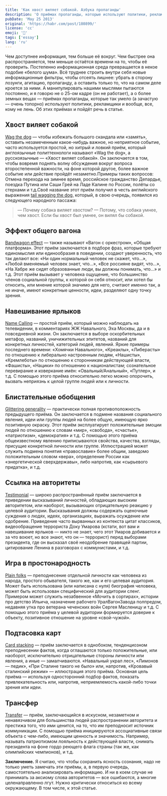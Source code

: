 ```yaml
---
title: 'Как хвост виляет собакой. Азбука пропаганды'
description: 'О приёмах пропаганды, которые используют политики, рекламщики и вообще, все, кому не лень'
pubDate: 'May 25 2013'
original: 'https://habr.com/post/180899/'
license: 'cc'
emoji: '👮'
tags: ['essay']
lang: 'ru'
---
```


Чем доступнее информация, тем больше её вокруг. Чем быстрее она распространяется, тем меньше остаётся времени на то, чтобы её проверить. Постепенно информационная среда превращается в некое подобие «белого шума». Всё труднее строить внутри себя новые информационные фильтры, чтобы отсеять лишнее: убрать в сторону лозунги, агитацию, пропаганду, а оставить только то, что на самом деле кроется за ними. А манипулировать нашими мыслями пытаются постоянно, и я говорю не о 25-ом кадре (он не работает), а о более земных вещах — приёмах пропаганды, которые так умело (а зачастую — очень топорно) используют политики, рекламщики и вообще, все, кому не лень. Об этих приёмах и пойдёт речь в статье.

## Хвост виляет собакой
[Wag the dog](http://www.urbandictionary.com/define.php?term=wag+the+dog) — чтобы избежать большого скандала или «замять», оставить незамеченным какое-нибудь важное, но неприятное событие, часто используется простой, но хитрый и ловкий приём, который англоязычные политтехнологи называют «Wag the dog», а русскоязычные — «Хвост виляет собакой». Он заключается в том, чтобы вовремя поднять волну обсуждения вокруг вопроса второстепенной важности, на фоне которой другое, более важное событие или действие пройдёт незаметно.Примеры таких вопросов: Отмена перехода на зимнее время, российское гражданство Депардье, поездка Путина или Саши Грей на Ладе Калине по России, полёты со стерхами и т.д.Своё название этот приём получил в честь английского выражения [tail wagging the dog](https://en.wiktionary.org/wiki/tail_wagging_the_dog), который, в свою очередь, появился из следующего народного пассажа:

> — Почему собака виляет хвостом?
> — Потому, что собака умнее, чем хвост. Если бы хвост был умнее, он вилял бы собакой.

## Эффект общего вагона
[Bandwagon effect](https://en.wikipedia.org/wiki/Bandwagon_effect) — также называют «Вагон с оркестром», «Общая платформа». Этот приём заключается в подборе фраз, которые требуют единомыслия или единообразия в поведении, создают уверенность, что так делают все: «Ни один нормальный человек не скажет, что...», «Любой вменяемый человек знает, что...», «Все россияне видят, что...», «На Хабре же сидят образованные люди, вы должны понимать, что...» и т.д. Этот приём вызывает у человека ощущение, что большинство членов социальной группы, к которой он себя относит, или хотел бы относить, или мнение которой значимо для него, считают именно так, а не иначе, имеют конкретные ценности, идеи, разделяют одну точку зрения.

## Навешивание ярлыков
[Name Calling](https://en.wikipedia.org/wiki/Name_calling) — простой приём, который можно наблюдать на телевидении, в комментариях ЖЖ Навального, Эха Москвы, да и в повседневной жизни. Он заключается в выборе оскорбительных метафор, названий, уничижительных эпитетов, названий для конкретных личностей, категорий людей, явлений. Яркие примеры последнего времени: «Хомячки Навального», «Креаклы», «Либерасты» по отношению к либерально настроенным людям, «Нашисты», «Кремлеботы» по отношению к сторонникам действующей власти, «Фашисты», «Нацики» по отношению к националистам; сознательное перевирание и коверкание имён: «Овальный/Анальный», «Путлер», и т.д. С помощью этого приёма относительно легко можно опорочить, вызвать неприязнь к целой группе людей или к личности.

## Блистательные обобщения
[Glittering generality](https://en.wikipedia.org/wiki/Glittering_generality) — практически полная противоположность предыдущего приёма. Он заключается в подмене названия социального явления, идеи или группы людей на более общую, имеющую ярко позитивную окраску. Этот приём эксплуатирует положительные эмоции людей по отношению к словам «мир», «свобода», «счастье», «патриотизм», «демократия» и т.д. С помощью этого приёма общеизвестному явлению приписываются свойства, качества, взгляды, присущие конкретной личности или группе. Иллюстрацией может служить подмена понятия «православие» более общим, заведомо положительным словом «вера», определение России как «энергетической сверхдержавы», либо напротив, как «сырьевого придатка», и т.д.

## Ссылка на авторитеты
[Testimonial](https://en.wikipedia.org/wiki/Testimonial) — широко распространённый приём заключается в приведении высказываний личностей, обладающих высоким авторитетом, или наоборот, вызывающих отрицательную реакцию у целевой аудитории. Высказывания должны содержать оценочные суждения о людях, идеях, организациях, выражать осуждение или одобрение. Приведение часто вырванных из контекста цитат классиков, видеообращение террориста Доку Умарова (кстати, вот вам и навешивание ярлыков — никто не знает, чего этот Умаров добивается и за что воюет, но все знают, что он — террорист) перед выборами президента, где он высказал своё неодобрение правящей партии, цитирование Ленина в разговорах с коммунистами, и т.д.

## Игра в простонародность
[Plain folks](https://en.wikipedia.org/wiki/Plain_folks) — преподнесение отдельной личности как человека из народа, простого обывателя, такого же, как и его целевая аудитория. Может быть использована (или написана с нуля) биография человека, может быть использован специфический для аудитории сленг. Примером может служить незабвенное «Мочить в сортирах», истории про детство Ильича, назначение рабочего УралВагонЗавода полпредом, недавняя утка про ветерана чеченских войн Сергея Масленицу и т.д. С помощью этого приёма у целевой аудитории формируется доверие к объекту, позитивное отношение на уровне «свой-чужой».

## Подтасовка карт
[Card stacking](https://en.wikipedia.org/wiki/Card_stacking) — приём заключается в однобоком, тенденциозном преподнесении фактов, когда оглашаются только положительные, или наоборот, исключительно отрицательные стороны личности или явления, а иные — замалчиваются. «Навальный украл лес», «Лимонов — педик», «При Сталине такого не было» или, напротив, «Кровавый сталинский режим» — иллюстрация этого приёма. Основная цель приёма — используя односторонний подбор фактов, показать привлекательность или, напротив, неприемлемость какой-либо точки зрения или идеи.

## Трансфер
[Transfer](https://en.wikipedia.org/wiki/Transfer_(propaganda)) — приём, заключающийся в искусном, незаметном и ненавязчивом для большинства людей распространении авторитета и престижа того, что ими ценится, на то, что им преподносит источник коммуникации. С помощью приёма инициируются ассоциативные связи объекта с чем-либо, имеющим ценность и значимость. Например, называть патриотизмом лояльность к действующей власти, снимать президента на фоне гордо реющего флага страны (так же, как олимпийских чемпионов), и т.д.

**Заключение.** Я считаю, что чтобы сохранить ясность сознания, надо не только уметь замечать эти приёмы, а, в первую очередь, самостоятельно анализировать информацию. И ни в коем случае не принимать за аксиому слова авторитетов — все ошибаются, а многие целенаправленно лгут. Нужно критически относиться ко всему окружающему. В том числе, к этой статье.

